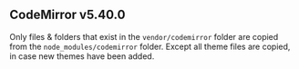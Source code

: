 ## CodeMirror v5.40.0

Only files & folders that exist in the `vendor/codemirror` folder are copied from the `node_modules/codemirror` folder. Except all theme files are copied, in case new themes have been added.
